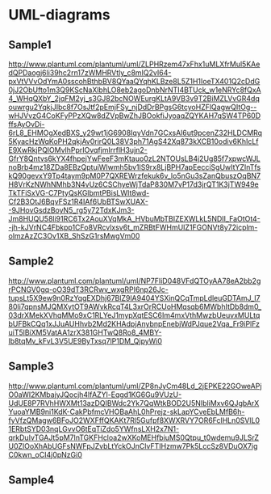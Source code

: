 # UML-diagrams

## Sample1
http://www.plantuml.com/plantuml/uml/ZLPHRzem47xFhx1uMLXfrMul5KAedQPDaogj6li39hc2rn17zWMHRVtly_c8mIQ2vI64-pxVtVVvOdYmA0sscohBthbBV8QYaaQYqhKLBze8L5Z1H1IoeTX401Q2cDdG0jJ2ObUfto1m3Q9KScNaXlbhLO8eb2agoDnbNrNTI4BTUck_w1eNRYc8fQxA4_WHqQXbY_2jqFM2yj_s3GJ82bcNOWEurgKLtA9VB3v9T2BiMZLVvGR4dqouwrgu2YqkjJIbc8f7OsJtf2pEmjFSy_njDdDrBPgsG6tcyoHZFlQagwQItOg--wHJVvzG4CoKFyPPzXQw8dZVpBwZhJBOokfiJyoaqZQYKAH7qSW4TP60DffsAyOvDi-6rL8_EHMOgXedBXS_y29wt1jG6908IqyVdn7GCxsAl6ut9pcenZ32HLDCMRq5KyacHzWqKoPH2qkjAv0rirQ0L38V3ph71AgS42Xq873kXCB10odiv6KhIcLfE9XwRkjPQlOMvlhPprIOvqfjmIrrflH3ujn2-GfrY8Qntvs6kYX4fhpejYwFeeF3mKtauo0zL2NTOUsLB4j2Ug85f7xpwcWJLnoBrb4mz18ZDa8EBzQptujWIwmh5bv1lS9rx8LjBPH7apEecciSgUwItYZInTfskQ90gevxY9Tp4taym9pM0P7QXREWrzfekuk6v_lo5nGu3sZanQbuszOqBN7H8VrKzNWhNMhb3N4vUz6CSChyeWjTdaP830M7vP17d3jrQT1K3jTW949eTkTFiSxVG-C7PtyQsKGlbmtPBisLWIt8wd-Cf2B3OtJ6BqvFSz1R4IAf6UbBTSwXUAX--9JHovGsdzBoyN5_rg5y72TdxKJm3-Jm8HUQU58li91RC6Tx2AouXVqMkA_HVbuMbTBIZEXWLkL5NDII_FaOtOt4--jh-kJVrNC4Fbkpp1CFo8VRcvlxsv6t_mZRBtFWHmUIZ1FGONVt8y72icplm-olmzAzZC3Ov1XB_ShSzG1rsMwgVm00

## Sample2
http://www.plantuml.com/plantuml/uml/NP7FIiD048VFdQTOyAA78eA2bb2grPCNGV0gq-oO39dT3RCRwv_wxgRPI6np26Jc-tupsLt5X9ew9n0RzYqgEXDhj67BlZ9lA9404YSXinQCqTmpLdleuGDTAmJ_l780li7qpnsMJQMXytOT9AWvkRcqT4L3xrOrRCUoHMqsqb6MWbhItDb8dm0_03drXMekXVhqMMo9xC1RLYeJ1mypXqtESC6Im4mxVthMwzbUeuvxMULtqbUFBkCQq1xJJuAUHhvb2Md2KHAdpjAnybnpEnebjWdPJque2Vqa_Fr9iPlFzuiT5lBiXM5VatAA1zrX381GHTwQ8Ro8_4MBY-lb8tqMv_kFvL3V5UE9ByTxsq7lP1DM_QjpyWi0

## Sample3
http://www.plantuml.com/plantuml/uml/ZP8nJyCm48Ld_2jEPKE22GOweAPjO0aWI2KMbajyJQocjh4lfAZYl-Eqgd1KG6Gu9VUzU-UdUE8P7RVhHWXMt13azDQIBWdc2Yk7QqWtkBOD2U5NIbliMxv6QJgbArXYuoaYMB9ni1KdK-CakPbfmcVHOBaAhL0hPrejz-skLapYCveEbLMfB6h-fyVfzQMagw6BFoJO2WXFffQKAKt7Rl5Gufpf8XWXRVY7OR6FclHLn0SVlL01ERbtSYD03nqLGvvO6tEqTiZdo5YWfnsLXH2x7N1-qrkDuIvTGAJt5pM7lnTGKFHcloa2wXKoMEHfbiuMS0Qtpu_t0wdemu9JLSrZU0ZlOoXhAbUGFsNWFpJZvbLtYckOJnClvFTIHzmw7Pk5LccSz8VDuOX7igC0kwn_oCI4j0pNzGi0

## Sample4


